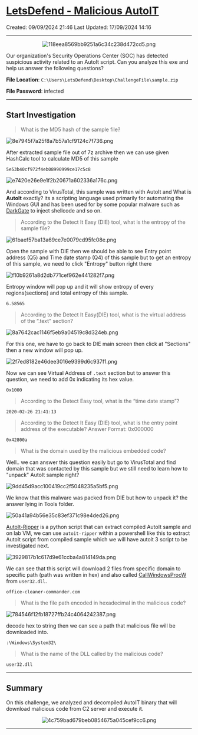 # [LetsDefend - Malicious AutoIT](https://app.letsdefend.io/challenge/malicious-autoit)
Created: 09/09/2024 21:46
Last Updated: 17/09/2024 14:16
* * *
<div align=center>

![118eea8569bb9251a6c34c238d472cd5.png](../../_resources/118eea8569bb9251a6c34c238d472cd5.png)
</div>
Our organization's Security Operations Center (SOC) has detected suspicious activity related to an AutoIt script. Can you analyze this exe and help us answer the following questions?

**File Location**: `C:\Users\LetsDefend\Desktop\ChallengeFile\sample.zip`

**File Password**: infected
* * *
## Start Investigation
>What is the MD5 hash of the sample file?

![8e7945f7a25f8a7b57a1cf9124c7f736.png](../../_resources/8e7945f7a25f8a7b57a1cf9124c7f736.png)

After extracted sample file out of 7z archive then we can use given HashCalc tool to calculate MD5 of this sample

```
5e53b40cf972f4eb08990999ce17c5c8
```

![e7420e26e9e1f2b20671a602336a176c.png](../../_resources/e7420e26e9e1f2b20671a602336a176c.png) 

And according to VirusTotal, this sample was written with AutoIt and What is **AutoIt** exactly? its a scripting language used primarily for automating the Windows GUI and has been used for by some popular malware such as [DarkGate](https://www.vmray.com/darkgate-from-autoit-to-shellcode-execution/) to inject shellcode and so on.

>According to the Detect It Easy (DIE) tool, what is the entropy of the sample file?

![61baef57ba13a69ce7e0079cd95fc08e.png](../../_resources/61baef57ba13a69ce7e0079cd95fc08e.png)

Open the sample with DIE then we should be able to see Entry point address (Q5) and Time date stamp (Q4) of this sample but to get an entropy of this sample, we need to click "Entropy" button right there

![f10b9261a8d2db771cef962e441282f7.png](../../_resources/f10b9261a8d2db771cef962e441282f7.png)

Entropy window will pop up and it will show entropy of every regions(sections) and total entropy of this sample.

```
6.58565
```

>According to the Detect It Easy(DIE) tool, what is the virtual address of the “.text” section?

![8a7642cac1146f5eb9a04519c8d324eb.png](../../_resources/8a7642cac1146f5eb9a04519c8d324eb.png)

For this one, we have to go back to DIE main screen then click at "Sections" then a new window will pop up.

![2f7ed8182e46dee3016e9399d6c937f1.png](../../_resources/2f7ed8182e46dee3016e9399d6c937f1.png)

Now we can see Virtual Address of `.text` section but to answer this question, we need to add 0x indicating its hex value.

```
0x1000
```

>According to the Detect Easy tool, what is the “time date stamp”?
```
2020-02-26 21:41:13
```

>According to the Detect It Easy (DIE) tool, what is the entry point address of the executable?
Answer Format: 0x000000
```
0x42800a
```

>What is the domain used by the malicious embedded code?

Well.. we can answer this question easily but go to VirusTotal and find domain that was contacted by this sample but we still need to learn how to "unpack" AutoIt sample right?

![9dd45d9acc100419cc2f5048235a5bf5.png](../../_resources/9dd45d9acc100419cc2f5048235a5bf5.png)

We know that this malware was packed from DIE but how to unpack it? the answer lying in Tools folder.

![50a41a94b56e35c83ef371c98e4ded26.png](../../_resources/50a41a94b56e35c83ef371c98e4ded26.png)

[AutoIt-Ripper](https://github.com/nazywam/AutoIt-Ripper) is a python script that can extract compiled AutoIt sample and on lab VM, we can use `autoit-ripper` within a powershell like this to extract AutoIt script from compiled sample which we will have autoit 3 script to be investigated next.

![3929817b1c617d9e61ccba4a814149da.png](../../_resources/3929817b1c617d9e61ccba4a814149da.png)

We can see that this script will download 2 files from specific domain to specific path (path was written in hex) and also called [CallWindowsProcW](https://learn.microsoft.com/en-us/windows/win32/api/winuser/nf-winuser-callwindowproca) from `user32.dll`.

```
office-cleaner-commander.com
```

>What is the file path encoded in hexadecimal in the malicious code?

![784546f12fb18727ffb24c4064242387.png](../../_resources/784546f12fb18727ffb24c4064242387.png)

decode hex to string then we can see a path that malicious file will be downloaded into.

```
:\Windows\System32\
```

>What is the name of the DLL called by the malicious code?
```
user32.dll
```

* * *
## Summary
On this challenge, we analyzed and decompiled AutoIT binary that will download malicious code from C2 server and execute it. 

<div align=center>

![4c759bad679beb0854675a045cef9cc6.png](../../_resources/4c759bad679beb0854675a045cef9cc6.png)
</div>

* * *
